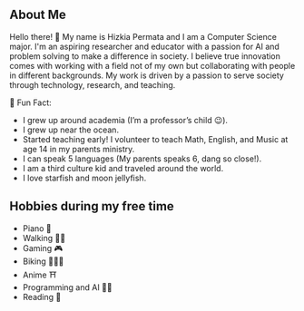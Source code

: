 ## About Me  
Hello there! 👋 My name is Hizkia Permata and I am a Computer Science major. I'm an aspiring researcher and educator with a 
passion for AI and problem solving to make a difference in society. I believe true innovation comes with working with a field 
not of my own but collaborating with people in different backgrounds. My work is driven by a passion to serve society through 
technology, research, and teaching. 

🎯 Fun Fact:
- I grew up around academia (I’m a professor’s child 😉).
- I grew up near the ocean.
- Started teaching early! I volunteer to teach Math, English, and Music at age 14 in my parents ministry.
- I can speak 5 languages (My parents speaks 6, dang so close!).
- I am a third culture kid and traveled around the world.
- I love starfish and moon jellyfish.


## Hobbies during my free time
- Piano 🎹
- Walking 🚶‍♂️
- Gaming 🎮
- Biking 🚴🏽‍♂️
- Anime ⛩️
- Programming and AI 👨‍💻
- Reading 📖
